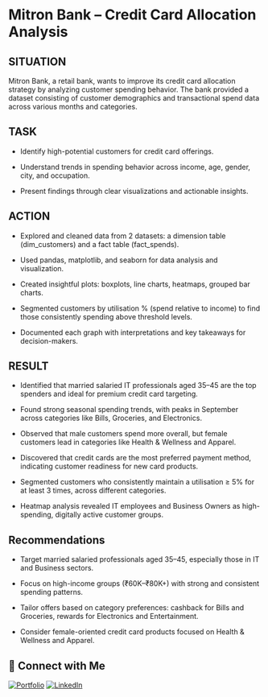 

# Mitron Bank – Credit Card Allocation Analysis
## SITUATION
Mitron Bank, a retail bank, wants to improve its credit card allocation strategy by analyzing customer spending behavior. 
The bank provided a dataset consisting of customer demographics and transactional spend data across various months and categories.

## TASK

* Identify high-potential customers for credit card offerings.

* Understand trends in spending behavior across income, age, gender, city, and occupation.

* Present findings through clear visualizations and actionable insights.

## ACTION
* Explored and cleaned data from 2 datasets: a dimension table (dim_customers) and a fact table (fact_spends).

* Used pandas, matplotlib, and seaborn for data analysis and visualization.

* Created insightful plots: boxplots, line charts, heatmaps, grouped bar charts.

* Segmented customers by utilisation % (spend relative to income) to find those consistently spending above threshold levels.

* Documented each graph with interpretations and key takeaways for decision-makers.

## RESULT
* Identified that married salaried IT professionals aged 35–45 are the top spenders and ideal for premium credit card targeting.

* Found strong seasonal spending trends, with peaks in September across categories like Bills, Groceries, and Electronics.

* Observed that male customers spend more overall, but female customers lead in categories like Health & Wellness and Apparel.

* Discovered that credit cards are the most preferred payment method, indicating customer readiness for new card products.

* Segmented customers who consistently maintain a utilisation ≥ 5% for at least 3 times, across different categories.

* Heatmap analysis revealed IT employees and Business Owners as high-spending, digitally active customer groups.

## Recommendations
* Target married salaried professionals aged 35–45, especially those in IT and Business sectors.

* Focus on high-income groups (₹60K–₹80K+) with strong and consistent spending patterns.

* Tailor offers based on category preferences: cashback for Bills and Groceries, rewards for Electronics and Entertainment.

* Consider female-oriented credit card products focused on Health & Wellness and Apparel.


## 🔗 Connect with Me
[![Portfolio](https://img.shields.io/badge/Portfolio-000?style=for-the-badge&logo=vercel&logoColor=yellow)](https://tanwar2845.github.io/kuldeep.tanwar.portfolio/)
[![LinkedIn](https://img.shields.io/badge/LinkedIn-0077B5?style=for-the-badge&logo=linkedin&logoColor=white)](https://www.linkedin.com/in/kuldeep-tanwar2845) 
